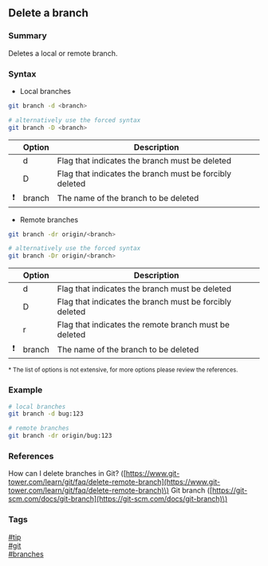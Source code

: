 ## Delete a branch

### Summary
Deletes a local or remote branch.  

### Syntax
- Local branches
```bash
git branch -d <branch>

# alternatively use the forced syntax
git branch -D <branch>
```
    
|               | Option | Description                                             |
| :-----------: | ------ | ------------------------------------------------------- |
|               | d      | Flag that indicates the branch must be deleted          |
|               | D      | Flag that indicates the branch must be forcibly deleted |
| :exclamation: | branch | The name of the branch to be deleted                    |
   
- Remote branches
```bash
git branch -dr origin/<branch>

# alternatively use the forced syntax
git branch -Dr origin/<branch>
```   

|               | Option | Description                                             |
| :-----------: | ------ | ------------------------------------------------------- |
|               | d      | Flag that indicates the branch must be deleted          |
|               | D      | Flag that indicates the branch must be forcibly deleted |
|               | r      | Flag that indicates the remote branch must be deleted   |
| :exclamation: | branch | The name of the branch to be deleted                    |

<sub>* The list of options is not extensive, for more options please review the references.</sub>
  
### Example
```bash
# local branches
git branch -d bug:123

# remote branches
git branch -dr origin/bug:123
```

### References
How can I delete branches in Git? \([https://www.git-tower.com/learn/git/faq/delete-remote-branch](https://www.git-tower.com/learn/git/faq/delete-remote-branch)\)
Git branch \([https://git-scm.com/docs/git-branch](https://git-scm.com/docs/git-branch)\)  

### Tags
[#tip](../../tips.md)  
[#git](../git.md)  
[#branches](branches.md)  
